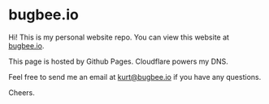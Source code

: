 # bugbee.io

Hi! This is my personal website repo.
You can view this website at [bugbee.io](https://bugbee.io).

This page is hosted by Github Pages.
Cloudflare powers my DNS.

Feel free to send me an email at kurt@bugbee.io if you have any questions.

Cheers.



